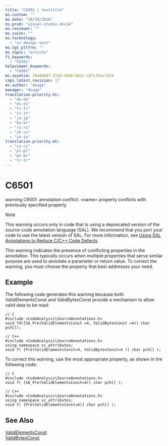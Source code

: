 ```yaml
---
title: "C6501 | testtitle"
ms.custom: ""
ms.date: "10/19/2016"
ms.prod: "visual-studio-dev14"
ms.reviewer: ""
ms.suite: ""
ms.technology: 
  - "vs-devops-test"
ms.tgt_pltfrm: ""
ms.topic: "article"
f1_keywords: 
  - "C6501"
helpviewer_keywords: 
  - "C6501"
ms.assetid: f9e8b847-2516-4bbb-bb1c-c87cfbacf254
caps.latest.revision: 17
ms.author: "douge"
manager: "douge"
translation.priority.ht: 
  - "de-de"
  - "es-es"
  - "fr-fr"
  - "it-it"
  - "ja-jp"
  - "ko-kr"
  - "ru-ru"
  - "zh-cn"
  - "zh-tw"
translation.priority.mt: 
  - "cs-cz"
  - "pl-pl"
  - "pt-br"
  - "tr-tr"
---
```

# C6501
warning C6501: annotation conflict: \<name> property conflicts with previously specified property  
  
> [!NOTE]
>  This warning occurs only in code that is using a deprecated version of the source-code annotation language (SAL). We recommend that you port your code to use the latest version of SAL. For more information, see [Using SAL Annotations to Reduce C/C++ Code Defects](../code-quality/using-sal-annotations-to-reduce-c-c---code-defects.md).  
  
 This warning indicates the presence of conflicting properties in the annotation. This typically occurs when multiple properties that serve similar purpose are used to annotate a parameter or return value. To correct the warning, you must choose the property that best addresses your need.  
  
## Example  
 The following code generates this warning because both ValidElementsConst and ValidBytesConst provide a mechanism to allow valid data to be read:  
  
```  
// C  
#include <CodeAnalysis\SourceAnnotations.h>  
void fd([SA_Pre(ValidElementsConst =4, ValidBytesConst =4)] char pch[]);  
  
// C++  
#include <CodeAnalysis\SourceAnnotations.h>  
using namespace vc_attributes;  
void f( [Pre(ValidElementsConst=4, ValidBytesConst=4 )] char pch[] );  
```  
  
 To correct this warning, use the most appropriate property, as shown in the following code:  
  
```  
// C  
#include <CodeAnalysis\SourceAnnotations.h>  
void f( [SA_Pre(ValidElementsConst=4)] char pch[] );  
  
// C++  
#include <CodeAnalysis\SourceAnnotations.h>  
using namespace vc_attributes;  
void f( [Pre(ValidElementsConst=4)] char pch[] );  
```  
  
## See Also  
 [ValidElementsConst](http://msdn.microsoft.com/en-us/15397f85-1f05-4488-8985-15b6e7eb7bad)   
 [ValidBytesConst](http://msdn.microsoft.com/en-us/e9594f1f-d86a-427f-a172-8898753f7696)